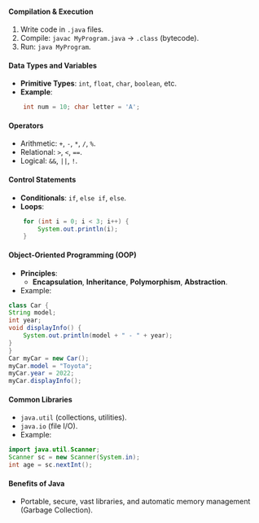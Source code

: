 #### **Compilation & Execution**

1. Write code in `.java` files.
2. Compile: `javac MyProgram.java` → `.class` (bytecode).
3. Run: `java MyProgram`.

#### **Data Types and Variables**

- **Primitive Types**: `int`, `float`, `char`, `boolean`, etc.
- **Example**:
```java
    int num = 10; char letter = 'A';
``` 

#### **Operators**

- Arithmetic: `+`, `-`, `*`, `/`, `%`.
- Relational: `>`, `<`, `==`.
- Logical: `&&`, `||`, `!`.

#### **Control Statements**

- **Conditionals**: `if`, `else if`, `else`.
- **Loops**:
    

```java
    for (int i = 0; i < 3; i++) {     
	    System.out.println(i); 
    } 
```
#### **Object-Oriented Programming (OOP)**

- **Principles**:
    - **Encapsulation**, **Inheritance**, **Polymorphism**, **Abstraction**.
- Example:
    
```java
class Car {
String model;
int year;
void displayInfo() {
	System.out.println(model + " - " + year);
}
}
Car myCar = new Car();
myCar.model = "Toyota";
myCar.year = 2022;
myCar.displayInfo();
```


#### **Common Libraries**

- `java.util` (collections, utilities).
- `java.io` (file I/O).
- Example:
    
```java
import java.util.Scanner;
Scanner sc = new Scanner(System.in);
int age = sc.nextInt();
```


#### **Benefits of Java**

- Portable, secure, vast libraries, and automatic memory management (Garbage Collection).